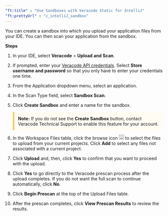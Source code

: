 ```yaml
---
"ft:title" : "Use Sandboxes with Veracode Static for IntelliJ"
"ft:prettyUrl" : "c_intelliJ_sandbox"
---
```

You can create a sandbox into which you upload your application files from your IDE. You can then scan your application from the sandbox.

<p font-size="13pt"><b>Steps</b></p>

1. In your IDE, select **Veracode** \> **Upload and Scan**.

2. If prompted, enter your [Veracode API credentials](https://docs.veracode.com/r/c_api_credentials3). Select **Store username and password** so that you only have to enter your credentials one time.

3. From the Application dropdown menu, select an application.

4. In the Scan Type field, select **Sandbox Scan**.

5. Click **Create Sandbox** and enter a name for the sandbox.

    <p style="background-color:#FFFCF3; padding: 12px; border-left: 5px solid #F7CD55;"><b>Note:</b> If you do not see the <b>Create Sandbox</b> button, contact Veracode Technical Support to enable this feature for your account.</p>

6. In the Workspace Files table, click the browse icon ![](../../images/browse_icon.png) to select the files to upload from your current projects. Click **Add** to select any files not associated with a current project.

7. Click **Upload** and, then, click **Yes** to confirm that you want to proceed with the upload.

8. Click **Yes** to go directly to the Veracode prescan process after the upload completes. If you do not want the full scan to continue automatically, click **No**. 
9. Click **Begin Prescan** at the top of the Upload Files table.

10. After the prescan completes, click **View Prescan Results** to review the results.